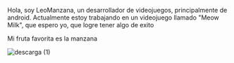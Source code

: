 Hola, soy LeoManzana, un desarrollador de videojuegos, principalmente de android. Actualmente estoy trabajando en un videojuego llamado "Meow Milk", que espero yo, que logre tener algo de exito

Mi fruta favorita es la manzana

![descarga (1)](https://user-images.githubusercontent.com/89490382/160966783-32daf6bf-d04b-435a-9846-e5a072e501e7.jpg)
